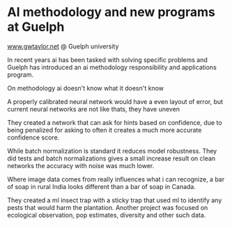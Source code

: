 # AI methodology and new programs at Guelph
www.gwtaylor.net @ Guelph university

In recent years ai has been tasked with solving specific problems and Guelph has introduced an ai methodology responsibility and applications program.

On methodology ai doesn't know what it doesn't know

A properly calibrated neural network would have a even layout of error, but current neural networks are not like thats, they have uneven

They created a network that can ask for hints based on confidence, due to being penalized for asking to often it creates a much more accurate confidence score.

While batch normalization is standard it reduces model robustness. They did tests and batch normalizations gives a small increase result on clean networks the accuracy with noise was much lower.

Where image data comes from really influences what i can recognize, a bar of soap in rural India looks different than a bar of soap in Canada.

They created a ml insect trap with a sticky trap that used ml to identify any pests that would harm the plantation.
Another project was focused on ecological observation, pop estimates, diversity and other such data.


